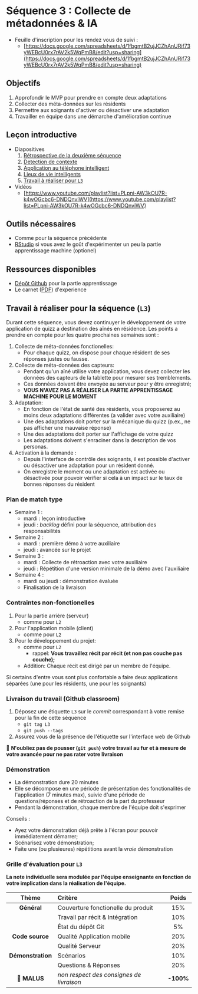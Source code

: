 # Séquence 3 : Collecte de métadonnées & IA

* Feuille d'inscription pour les rendez vous de suivi :
    - [https://docs.google.com/spreadsheets/d/1fbgmtB2ujJCZhAnURif73yWEBcU0rx7rAV2k5WqPmB8/edit?usp=sharing](https://docs.google.com/spreadsheets/d/1fbgmtB2ujJCZhAnURif73yWEBcU0rx7rAV2k5WqPmB8/edit?usp=sharing)

## Objectifs

  1. Approfondir le MVP pour prendre en compte deux adaptations
  2. Collecter des méta-données sur les résidents
  3. Permettre aux soignants d'activer ou désactiver une adaptation
  4. Travailler en équipe dans une démarche d'amélioration continue

## Leçon introductive

- Diapositives
    1. [Rétrospective de la deuxième séquence](./seq3/Seq3_Part1.pdf)
    2. [Detection de contexte](./seq3/Seq3_Part2.pdf)
    3. [Application au téléphone intelligent](./seq3/Seq3_Part3.pdf)
    4. [Lieux de vie intelligents](./seq3/Seq3_Part4.pdf)
    5. [Travail à réaliser pour `L3`](./seq3/Seq3_Part5.pdf)
- Vidéos
    - [https://www.youtube.com/playlist?list=PLpni-AW3kOU7R-k4wOGcbc6-DNDQnviWV](https://www.youtube.com/playlist?list=PLpni-AW3kOU7R-k4wOGcbc6-DNDQnviWV)

## Outils nécessaires

  - Comme pour la séquence précédente
  - [RStudio](https://rstudio.com/products/rstudio/download/) si vous avez le goût d'expérimenter un peu la partie apprentissage machine (optionel)

## Ressources disponibles

- [Dépôt Github](https://github.com/ace-lectures/behavioral-context-recognition) pour la partie apprentissage
- Le carnet ([PDF]()) d'experience



## Travail à réaliser pour la séquence (`L3`)

Durant cette séquence, vous devez continuyer le développement de votre application de quizz a destination des aînés en résidence. Les points a prendre en compte pour les quatre prochaines semaines sont :

1. Collecte de méta-données fonctionelles:
    - Pour chaque quizz, on dispose pour chaque résident de ses réponses justes ou fausse.
2. Collecte de méta-données des capteurs:
    - Pendant qu'un aîné utilise votre application, vous devez collecter les données des capteurs de la tablette pour mesurer ses tremblements.
    - Ces données doivent être envoyée au serveur pour y être enregistré;
    - **VOUS N'AVEZ PAS A RÉALISER LA PARTIE APPRENTISSAGE MACHINE POUR LE MOMENT**
3. Adaptation:
    - En fonction de l'état de santé des résidents, vous proposerez au moins deux adaptations différentes (a valider avec votre auxiliaire)
    - Une des adaptations doit porter sur la mécanique du quizz (p.ex., ne pas afficher une mauvaise réponse)
    - Une des adaptations doit porter sur l'affichage de votre quizz
    - Les adaptations doivent s'enraciner dans la description de vos personas.
4. Activation à la demande :
    - Depuis l'interface de contrôle des soignants, il est possible d'activer ou désactiver une adaptation pour un résident donné.
    - On enregistre le moment ou une adaptation est activée ou désactivée pour pouvoir vérifier si cela à un impact sur le taux de bonnes réponses du résident

### Plan de match type

- Semaine 1 :
    - mardi : leçon introductive
    - jeudi : _backlog_ défini pour la séquence, attribution des responsabilités
- Semaine 2 :
    - mardi : première démo à votre auxiliaire
    - jeudi : avancée sur le projet
- Semaine 3 :
    - mardi : Collecte de rétroaction avec votre auxiliaire
    - jeudi : Répétition d'une version minimale de la démo avec l'auxiliaire
- Semaine 4 :
    - mardi ou jeudi : démonstration évaluée
    - Finalisation de la livraison

### Contraintes non-fonctionelles

1. Pour la partie arrière (serveur)
    - comme pour `L2`
2. Pour l'application mobile (client)
    - comme pour `L2`
3. Pour le développement du projet:
    - comme pour `L2`
      - rappel: **Vous travaillez récit par récit (et non pas couche pas couche);**
    - Addition: Chaque récit est dirigé par un membre de l'équipe.   

Si certains d'entre vous sont plus confortable a faire deux applications séparées (une pour les résidents, une pour les soignants)

### Livraison du travail (Github classroom)

1. Déposez une étiquette `L3` sur le _commit_ correspondant à votre remise pour la fin de cette séquence
    - `git tag L3`
    - `git push --tags`
2. Assurez vous de la présence de l'étiquette sur l'interface web de Github

:rotating_light: **N'oubliez pas de pousser (`git push`) votre travail au fur et à mesure de votre avancée pour ne pas rater votre livraison**

### Démonstration

  - La démonstration dure 20 minutes
  - Elle se décompose en une période de présentation des fonctionalités de l'application (7 minutes max), suivie d'une période de questions/réponses et de rétroaction de la part du professeur
  - Pendant la démonstration, chaque membre de l'équipe doit s'exprimer

Conseils :

  - Ayez votre démonstration déjà prête à l'écran pour pouvoir immédiatement démarrer;
  - Scénarisez votre démonstration;
  - Faite une (ou plusieures) répétitions avant la _vraie_ démonstration

### Grille d'évaluation pour `L3`

**La note individuelle sera modulée par l'équipe enseignante en fonction de votre implication dans la réalisation de l'équipe.**

| Thème         | Critère                      | Poids |
| :---:         | :---                         | :---: |
| **Général**   | Couverture fonctionelle du produit | 15%   |
|               | Travail par récit & Intégration    | 10%   |
|               | État du dépôt Git    | 5%   |
| **Code source**  | Qualité Application mobile    | 20%   |
|               | Qualité Serveur | 20%  
| **Démonstration**   | Scénarios     | 10%   |
|               | Questions & Réponses      | 20%   |
| :rotating_light: **MALUS**     | _non respect des consignes de livraison_ | **-100%** |
